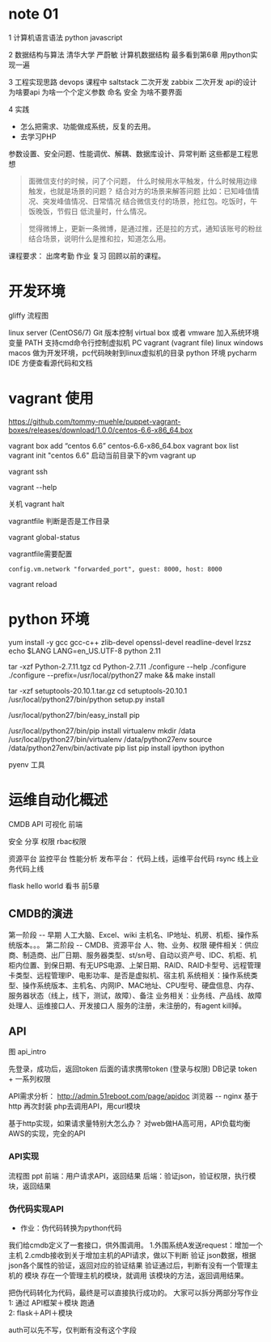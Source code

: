 # note 01

1 计算机语言语法
    python
    javascript

2 数据结构与算法
    清华大学 严蔚敏 计算机数据结构
        最多看到第6章
        用python实现一遍

3 工程实现思路
    devops 课程中
        saltstack 二次开发
        zabbix 二次开发
    api的设计
        为啥要api
        为啥一个个定义参数
        命名
        安全
        为啥不要界面

4 实践


* 怎么把需求、功能做成系统，反复的去用。
* 去学习PHP

参数设置、安全问题、性能调优、解耦、数据库设计、异常判断  这些都是工程思想

> 面微信支付的时候，问了个问题，
什么时候用水平触发，什么时候用边缘触发，也就是场景的问题？
结合对方的场景来解答问题
比如：已知峰值情况、突发峰值情况、日常情况
结合微信支付的场景，抢红包。吃饭时，午饭晚饭，节假日
低流量时，什么情况。

> 觉得微博上，更新一条微博，是通过推，还是拉的方式，通知该账号的粉丝
结合场景，说明什么是推和拉，知道怎么用。


课程要求：
    出席考勤
    作业
    复习
        回顾以前的课程。

# 开发环境
gliffy 流程图

linux server (CentOS6/7)
Git 版本控制
virtual box 或者 vmware 加入系统环境变量 PATH
    支持cmd命令行控制虚拟机
PC vagrant  (vagrant file) linux windows macos
    做为开发环境，pc代码映射到linux虚拟机的目录
    python 环境
pycharm IDE 方便查看源代码和文档

# vagrant 使用
https://github.com/tommy-muehle/puppet-vagrant-boxes/releases/download/1.0.0/centos-6.6-x86_64.box

vagrant box add “centos 6.6” centos-6.6-x86_64.box
vagrant box list
vagrant init "centos 6.6"
启动当前目录下的vm
vagrant up

vagrant ssh

vagrant --help

关机
vagrant halt

vagrantfile 判断是否是工作目录

vagrant global-status


vagrantfile需要配置
```
config.vm.network "forwarded_port", guest: 8000, host: 8000
```

vagrant reload


# python 环境
yum install -y gcc gcc-c++ zlib-devel openssl-devel readline-devel lrzsz
echo $LANG
LANG=en_US.UTF-8
python 2.11

tar -xzf Python-2.7.11.tgz 
cd Python-2.7.11
./configure --help
./configure 
./configure --prefix=/usr/local/python27
make && make install

tar -xzf setuptools-20.10.1.tar.gz 
cd setuptools-20.10.1
/usr/local/python27/bin/python setup.py install

/usr/local/python27/bin/easy_install pip

/usr/local/python27/bin/pip install virtualenv
mkdir /data
/usr/local/python27/bin/virtualenv /data/python27env
source /data/python27env/bin/activate
pip list
pip install ipython
ipython


pyenv 工具

# 运维自动化概述

CMDB
API
可视化
    前端

安全
    分享
权限
    rbac权限

资源平台
监控平台
性能分析
发布平台：
    代码上线，运维平台代码 rsync
    线上业务代码上线

flask hello world
看书 前5章

## CMDB的演进
第一阶段 -- 早期
    人工大脑、Excel、wiki
    主机名、IP地址、机房、机柜、操作系统版本。。。
第二阶段 -- 
    CMDB、资源平台
    人、物、业务、权限
    硬件相关：供应商、制造商、出厂日期、服务器类型、st/sn号、自动以资产号、IDC、机柜、机柜内位置、到保日期、有无UPS电源、上架日期、RAID、RAID卡型号、远程管理卡类型、远程管理IP、电影功率、是否是虚拟机、宿主机
    系统相关：操作系统类型、操作系统版本、主机名、内网IP、MAC地址、CPU型号、硬盘信息、内存、服务器状态（线上，线下，测试，故障）、备注
    业务相关：业务线、产品线、故障处理人、运维接口人、开发接口人
    服务的注册，未注册的，有agent kill掉。


## API

图 api_intro

先登录，成功后，返回token
后面的请求携带token (登录与权限)
DB记录 token + 一系列权限

API需求分析：
    http://admin.51reboot.com/page/apidoc
    浏览器 -- nginx 基于http 再次封装
    php去调用API，用curl模块


基于http实现，如果请求量特别大怎么办？
对web做HA高可用，API负载均衡
AWS的实现，完全的API

### API实现
流程图 ppt
前端：用户请求API，返回结果
后端：验证json，验证权限，执行模块，返回结果

### 伪代码实现API

* 作业：伪代码转换为python代码



我们给cmdb定义了一套接口，供外围调用。
1.外围系统A发送request：增加一个主机
2.cmdb接收到关于增加主机的API请求，做以下判断
验证 json数据，根据json各个属性的验证，返回对应的验证结果
验证通过后，判断有没有一个管理主机的 模块
存在一个管理主机的模块，就调用 该模块的方法，返回调用结果。


把伪代码转化为代码，最终是可以直接执行成功的。
大家可以拆分两部分写作业    
1:  通过 API框架＋模块 跑通  
2: flask＋API＋模块

auth可以先不写，仅判断有没有这个字段

